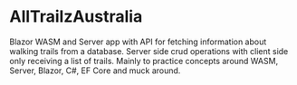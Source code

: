 # AllTrailzAustralia
Blazor WASM and Server app with API for fetching information about walking trails from a database. Server side crud operations with client side only receiving a list of trails. 
Mainly to practice concepts around WASM, Server, Blazor, C#, EF Core and muck around. 
